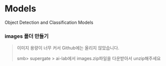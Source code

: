 # Models
Object Detection and Classification Models

### images 폴더 만들기

> 이미지 용량이 너무 커서 Github에는 올리지 않았습니다.
>
> smb> supergate > ai-lab에서 images.zip파일을 다운받아서 unzip해주세요